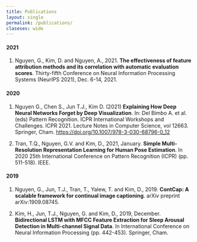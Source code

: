 ```yaml
---
title: Publications
layout: single
permalink: /publications/
claseses: wide
---
```



#### 2021

1. Nguyen, G., Kim, D. and Nguyen, A., 2021. **The effectiveness of feature attribution methods and its correlation with automatic evaluation scores**. Thirty-fifth Conference on Neural Information Processing Systems (NeurIPS 2021), Dec. 6-14, 2021.

#### 2020

1. Nguyen G., Chen S., Jun T.J., Kim D. (2021) **Explaining How Deep Neural Networks Forget by Deep Visualization**. In: Del Bimbo A. et al. (eds) Pattern Recognition. ICPR International Workshops and Challenges. ICPR 2021. Lecture Notes in Computer Science, vol 12663. Springer, Cham. https://doi.org/10.1007/978-3-030-68796-0_12

2. Tran, T.Q., Nguyen, G.V. and Kim, D., 2021, January. **Simple Multi-Resolution Representation Learning for Human Pose Estimation**. In 2020 25th International Conference on Pattern Recognition (ICPR) (pp. 511-518). IEEE.

#### 2019

1. Nguyen, G., Jun, T.J., Tran, T., Yalew, T. and Kim, D., 2019. **ContCap: A scalable framework for continual image captioning**. arXiv preprint arXiv:1909.08745.

2. Kim, H., Jun, T.J., Nguyen, G. and Kim, D., 2019, December. **Bidirectional LSTM with MFCC Feature Extraction for Sleep Arousal Detection in Multi-channel Signal Data**. In International Conference on Neural Information Processing (pp. 442-453). Springer, Cham.